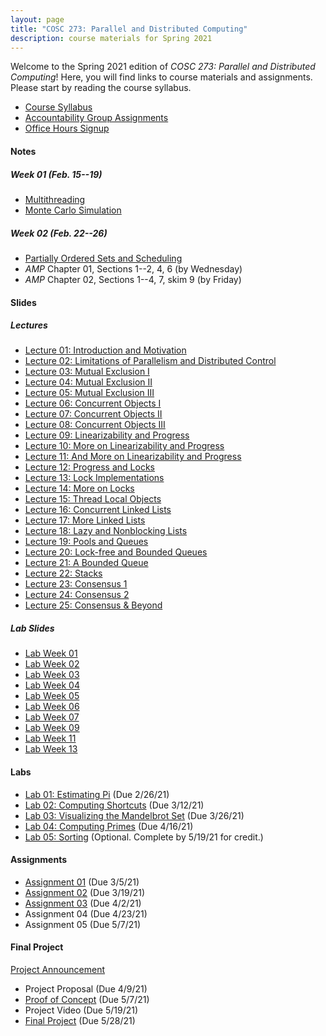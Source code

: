 ```yaml
---
layout: page
title: "COSC 273: Parallel and Distributed Computing"
description: course materials for Spring 2021
---
```


Welcome to the Spring 2021 edition of *COSC 273: Parallel and Distributed Computing*! Here, you will find links to course materials and assignments. Please start by reading the course syllabus.

+ [Course Syllabus](./syllabus/)
+ [Accountability Group Assignments](https://docs.google.com/spreadsheets/d/18fLHh-1Lz5KusvD_-_EsX0s0Joh6qrxHv9HukR4UWA0/edit?usp=sharing)
+ [Office Hours Signup](https://docs.google.com/document/d/1zElhsgBedfaoenn1uyz5OQZ7cQPK1-pvDuuk3fL1vxs/edit?usp=sharing)

#### Notes

##### Week 01 (Feb. 15--19)

+ [Multithreading](./notes/multithreading/)
+ [Monte Carlo Simulation](./notes/monte-carlo-method/)

##### Week 02 (Feb. 22--26)

+ [Partially Ordered Sets and Scheduling](./notes/posets-and-scheduling/)
+ *AMP* Chapter 01, Sections 1--2, 4, 6 (by Wednesday)
+ *AMP* Chapter 02, Sections 1--4, 7, skim 9 (by Friday)

#### Slides

##### Lectures

- [Lecture 01: Introduction and Motivation](./slides/lec01-introduction-and-motivation/)
- [Lecture 02: Limitations of Parallelism and Distributed Control](./slides/lec02-limitations-of-parallelism/)
- [Lecture 03: Mutual Exclusion I](./slides/lec03-mutex-1/)
- [Lecture 04: Mutual Exclusion II](./slides/lec04-mutex-2/)
- [Lecture 05: Mutual Exclusion III](./slides/lec05-mutex-3/)
- [Lecture 06: Concurrent Objects I](./slides/lec06-concurrent-objects-1/)
- [Lecture 07: Concurrent Objects II](./slides/lec07-concurrent-objects-2/)
- [Lecture 08: Concurrent Objects III](./slides/lec08-concurrent-objects-3/)
- [Lecture 09: Linearizability and Progress](./slides/lec09-linearizability-and-progress/)
- [Lecture 10: More on Linearizability and Progress](./slides/lec10-more-linearizability-and-progress/)
- [Lecture 11: And More on Linearizability and Progress](./slides/lec11-and-more-linearizability-and-progress/)
- [Lecture 12: Progress and Locks](./slides/lec12-progress-and-locks/)
- [Lecture 13: Lock Implementations](./slides/lec13-lock-implementations/)
- [Lecture 14: More on Locks](./slides/lec14-more-on-locks/)
- [Lecture 15: Thread Local Objects](./slides/lec15-thread-local-objects/)
- [Lecture 16: Concurrent Linked Lists](./slides/lec16-linked-lists/)
- [Lecture 17: More Linked Lists](./slides/lec17-more-linked-lists/)
- [Lecture 18: Lazy and Nonblocking Lists](./slides/lec18-lazy-and-nonblocking-lists/)
- [Lecture 19: Pools and Queues](./slides/lec19-pools-and-queues/)
- [Lecture 20: Lock-free and Bounded Queues](./slides/lec20-bounded-queues/)
- [Lecture 21: A Bounded Queue](./slides/lec21-a-bounded-queue/)
- [Lecture 22: Stacks](./slides/lec22-stacks/)
- [Lecture 23: Consensus 1](./slides/lec23-consensus-1/)
- [Lecture 24: Consensus 2](./slides/lec24-consensus-2/)
- [Lecture 25: Consensus & Beyond](./slides/lec25-consensus-and-beyond/)

##### Lab Slides

- [Lab Week 01](./slides/lab01/)
- [Lab Week 02](./slides/lab02/)
- [Lab Week 03](./slides/lab03/)
- [Lab Week 04](./slides/lab04/)
- [Lab Week 05](./slides/lab05/)
- [Lab Week 06](./slides/lab06/)
- [Lab Week 07](./slides/lab07/)
- [Lab Week 09](./slides/lab09/)
- [Lab Week 11](./slides/lab11/)
- [Lab Week 13](./slides/lab12/)

#### Labs

- [Lab 01: Estimating Pi](./labs/01-estimating-pi/) (Due 2/26/21)
- [Lab 02: Computing Shortcuts](./labs/02-computing-shortcuts/) (Due 3/12/21)
- [Lab 03: Visualizing the Mandelbrot Set](./labs/03-mandelbrot-set/) (Due 3/26/21)
- [Lab 04: Computing Primes](./labs/04-primes/) (Due 4/16/21)
- [Lab 05: Sorting](./labs/05-sorting/) (Optional. Complete by 5/19/21 for credit.)

#### Assignments

- [Assignment 01](./hw/homework-01/) (Due 3/5/21)
- [Assignment 02](./hw/homework-02/) (Due 3/19/21)
- [Assignment 03](./hw/homework-03/) (Due 4/2/21)
- Assignment 04 (Due 4/23/21)
- Assignment 05 (Due 5/7/21)

#### Final Project

[Project Announcement](./final-project/announcement/)

- Project Proposal (Due 4/9/21)
- [Proof of Concept](./final-project/baseline/) (Due 5/7/21)
- Project Video (Due 5/19/21)
- [Final Project](./final-project/final-submission/) (Due 5/28/21)
